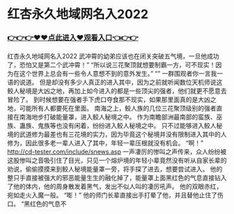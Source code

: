 # 红杏永久地域网名入2022

### <a href="https://github.com/hytcd/huah/issues/1">👉👉👉♥♥点此进入♥观看入口👈👉👉</a>

红杏永久地域网名入2022
武冲霄的幼弟应该也在闭关突破五气境，一旦他成功了，恐怕又是第二个武冲霄！”
    “所以说三花聚顶就想要制霸一方，可不现实！因为在这个世界上总会有一些令人意想不到的意外发生。”
    “”
    一群围观者你一言我一语的说道。
    但是却没有多少人真正的进入其中，因为之前就听闻数位天机师说这鲛人秘境是大凶之地，再加上如今进入的都是一些顶尖的强者，他们就更不愿意去冒险了。
    到时候想要在强者手下虎口夺食那不现实，如果那里面真的是大凶之地，可能所有人都要死在里面。
    南海之上，鲛人族的几位三花聚顶级别的强者直接在南海地步打破能量罩，进入鲛人秘境之中。
    作为南瞻部洲最南部的蛮族、巫族、蛊族、鬼族等也没有闲着，纷纷进入鲛人秘境之中。
    只不过能够进入鲛人秘境的武道修为最差也有三花境的实力，因为毕竟这个秘境并没有限制进入其中的人修为，因此很多老一辈人进入了其中，年轻一辈压根就没有机会。
    “啊！”
    http://cd-tester.com/include/snews.asp
    一声凄厉的惨叫之声传来，众人纷纷被这股惨叫之音吸引住了目光，只见一个熔炉境的年轻小辈竟然没有听从自家长辈的劝说，偷偷摸摸来到鲛人秘境能量罩一旁，将手探了进去，想要尝试进入。
    他的整只手直接被强大的邪恶能量生生的融化掉了，能量罩上面黑红色的气息直接钻入了他的体内，他的周身散发着黑气，发出不似人叫的凄厉吼声。
    他的双眼赤红，宛如走火入魔一般。
    “嘭！”
    他的师门长辈直接出手打晕了他，并且替他止住了伤口。
    “黑红色的气息不
